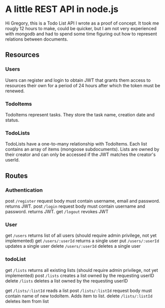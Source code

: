 # A little REST API in node.js
Hi Gregory,
this is a Todo List API I wrote as a proof of concept. It took me rougly 12 hours to make, could be quicker, but I am not very experienced with mongodb and had to spend some time figuring out how to represent relations between documents.

## Resources
### Users
Users can register and login to obtain JWT that grants them access to resources their own for a period of 24 hours after which the token must be renewed.
### TodoItems
TodoItems represent tasks. They store the task name, creation date and status.
### TodoLists
TodoLists have a one-to-many relationship with TodoItems. Each list contains an array of items (mongoose subdocuments). Lists are owned by their creator and can only be accessed if the JWT matches the creator's userId.
## Routes
### Authentication
post `/register`
request body must contain username, email and password. returns JWT.
post `/login`
request body must contain username and password. returns JWT.
get `/logout`
revokes JWT

### User
get `/users`
returns list of all users (should require admin privilege, not yet implemented)
get `/users/:userId`
returns a single user
put `/users/:userId`
updates a single user
delete `/users/:userId`
deletes a single user

### todoList
get `/lists`
returns all existing lists (should require admin privilege, not yet implemented)
post `/lists` 
creates a list owned by the requesting userID
delete `/lists`
deletes a list owned by the requesting userID

get `/lists/:listId`
reads a list
post `/lists/:listId`
request body must contain name of new todoItem. Adds item to list.
delete `/lists/:listId`
deletes item from list
